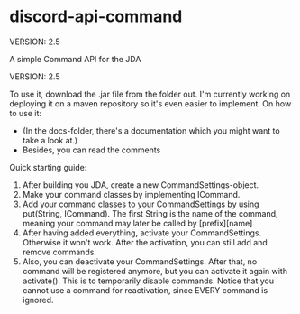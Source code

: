 # discord-api-command

VERSION: 2.5

A simple Command API for the JDA

VERSION: 2.5

To use it, download the .jar file from the folder out. I'm currently working on deploying it on a maven repository so it's even easier to implement.
On how to use it:
- (In the docs-folder, there's a documentation which you might want to take a look at.)
- Besides, you can read the comments

Quick starting guide:

1. After building you JDA, create a new CommandSettings-object.
2. Make your command classes by implementing ICommand.
3. Add your command classes to your CommandSettings by using put(String, ICommand). The first String is the name of the command, meaning your command may later be called by [prefix][name]
4. After having added everything, activate your CommandSettings. Otherwise it won't work. After the activation, you can still add and remove commands.
5. Also, you can deactivate your CommandSettings. After that, no command will be registered anymore, but you can activate it again with activate(). This is to temporarily disable commands. Notice that you cannot use a command for reactivation, since EVERY command is ignored.
